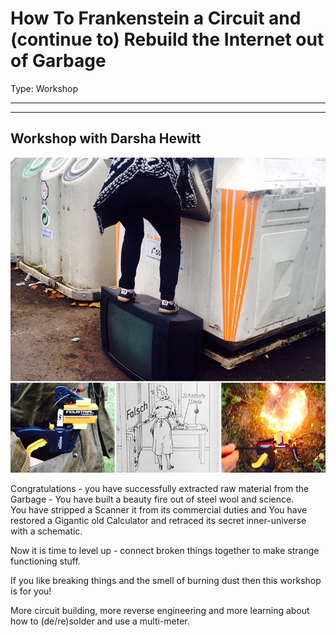# How To Frankenstein a Circuit and (continue to) Rebuild the Internet out of Garbage

Type: Workshop

---
---

## Workshop with Darsha Hewitt

![](Frankenstein-a-Circuit02.jpg)

Congratulations - you have successfully extracted raw material from the Garbage -  You have built a beauty fire out of steel wool and science.  
You have stripped a Scanner it from its commercial duties and You have restored a Gigantic old Calculator and retraced its secret inner-universe with a schematic.

Now it is time to level up - connect broken things together to make strange functioning stuff.

If you like breaking things and the smell of burning dust then this workshop is for you!

More circuit building, more reverse engineering and more learning about how to (de/re)solder and use a multi-meter.